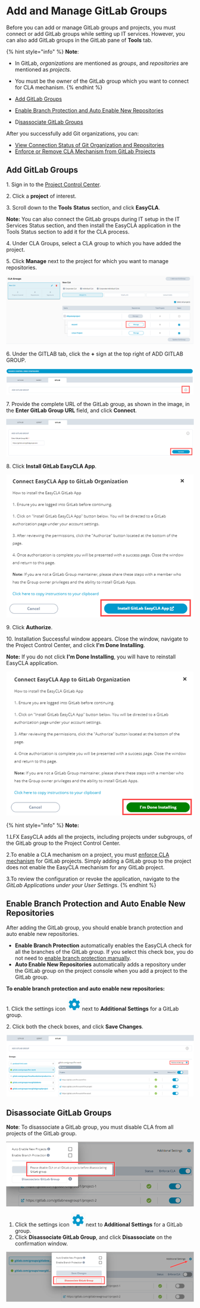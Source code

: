 # Add and Manage GitLab Groups

Before you can add or manage GitLab groups and projects, you must connect or add GitLab groups while setting up IT services. However, you can also add GitLab groups in the GitLab pane of **Tools** tab.

{% hint style="info" %}
**Note**:

* In GitLab, _organizations_ are mentioned as _groups_, and _repositories_ are mentioned as _projects_.
* You must be the owner of the GitLab group which you want to connect for CLA mechanism.
{% endhint %}

* ​[Add GitLab Groups](add-and-manage-gitlab-groups.md#add-gitlab-groups)​
* ​[Enable Branch Protection and Auto Enable New Repositories](add-and-manage-gitlab-groups.md#enable-branch-protection-and-auto-enable-new-repositories)​
* ​D[isassociate GitLab Groups](add-and-manage-gitlab-groups.md#disassociate-gitlab-groups)​

After you successfully add Git organizations, you can:

* [​View Connection Status of Git Organization and Repositories](view-connection-status-of-git-organizations-and-repositories.md)​
* ​[Enforce or Remove CLA Mechanism from GitLab Projects​](enforce-or-remove-cla-mechanism.md#enforce-or-remove-cla-mechanism-from-gitlab-projects)

## Add GitLab Groups <a href="#add-gitlab-groups" id="add-gitlab-groups"></a>

1\. Sign in to the [Project Control Center](https://projectadmin.lfx.linuxfoundation.org).

2\. Click a **project** of interest.

3\. Scroll down to the **Tools** **Status** section, and click **EasyCLA**.

**Note:** You can also connect the GitLab groups during IT setup in the IT Services Status section, and then install the EasyCLA application in the Tools Status section to add it for the CLA process.

4\. Under CLA Groups, select a CLA group to which you have added the project.

5\. Click **Manage** next to the project for which you want to manage repositories.

![Add and Manage Repositories](<../../../.gitbook/assets/add and manage repositories.png>)

6\. Under the GITLAB tab, click the **+** sign at the top right of ADD GITLAB GROUP.

![Add GitLab Group](../../../.gitbook/assets/add-gitlab-group.png)

7\. Provide the complete URL of the GitLab group, as shown in the image, in the **Enter GitLab Group URL** field, and click **Connect**.

![Connect GitLab Group](../../../.gitbook/assets/connect-gitlab-group.png)

8\. Click **Install GitLab EasyCLA App**.

![Install GitLab EasyCLA App](../../../.gitbook/assets/install-gitlab-easycla-app.png)

9\. Click **Authorize**.

10\. Installation Successful window appears. Close the window, navigate to the Project Control Center, and click **I'm Done Installing**.

**Note:** If you do not click **I'm Done Installing**, you will have to reinstall EasyCLA application.

![GitLab I am done Installing](../../../.gitbook/assets/gitlab-i-am-done-installing.png)

{% hint style="info" %}
**Note:**

1.LFX EasyCLA adds all the projects, including projects under subgroups, of the GitLab group to the Project Control Center.

2.To enable a CLA mechanism on a project, you must [enforce CLA mechanism](enforce-or-remove-cla-mechanism.md#enforce-or-remove-cla-mechanism-from-gitlab-projects) for GitLab projects. Simply adding a GitLab group to the project does not enable the EasyCLA mechanism for any GitLab project.

3.To review the configuration or revoke the application, navigate to the _GitLab Applications under your User Settings_.
{% endhint %}

## Enable Branch Protection and Auto Enable New Repositories <a href="#enable-branch-protection-and-auto-enable-new-repositories" id="enable-branch-protection-and-auto-enable-new-repositories"></a>

After adding the GitLab group, you should enable branch protection and auto enable new repositories.

* **Enable Branch Protection** automatically enables the EasyCLA check for all the branches of the GitLab group. If you select this check box, you do not need to [enable branch protection manually](../getting-started/easycla-troubleshooting/easycla-disabled.md#enable-branch-protection).
* **Auto Enable New Repositories** automatically adds a repository under the GitLab group on the project console when you add a project to the GitLab group.

**To enable branch protection and auto enable new repositories:**

1\. Click the settings icon <img src="../../../.gitbook/assets/settings (1).png" alt="" data-size="line">next to **Additional Settings** for a GitLab group.

2\. Click both the check boxes, and click **Save Changes**.

![Additional Settings GitLab](../../../.gitbook/assets/additional-setttings-gitlab.png)

## Disassociate GitLab Groups <a href="#disassociate-gitlab-groups" id="disassociate-gitlab-groups"></a>

**Note**: To disassociate a GitLab group, you must disable CLA from all projects of the GitLab group.

![Disassociate GitLab Group disabled for CLA enforced Projects](../../../.gitbook/assets/disassociate-gitlab-group-disabled.png)

1. Click the settings icon <img src="../../../.gitbook/assets/settings (1).png" alt="" data-size="line">next to **Additional Settings** for a GitLab group.
2. Click **Disassociate GitLab Group**, and click **Disassociate** on the confirmation window.

![Disassociate GitLab Group](../../../.gitbook/assets/disassociate-gitlab-group.png)
